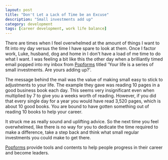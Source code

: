 ```yaml
---
layout: post
title: "Don't Let a Lack of Time be an Excuse"
description: "Small investments add up"
category: development
tags: [career development, work life balance]
---
```


There are times when I feel overwhelmed at the amount of things I want to fit into my day versus the time I have spare to look at them. Once I factor work, Luke, husband, dog and home in I don't have a load of me time to do what I want. I was feeling a bit like this the other day when a brilliantly timed email popped into my inbox from [Popforms](https://popforms.com) titled 'Your life is a series of small investments. Are yours adding up?'. 

The message behind the mail was the value of making small easy to stick to adjustments to your life. The example they gave was reading 10 pages in a good business book each day. This seems very insignificant even when multiplied by 7 to give you a weeks worth of reading. However, if you did that every single day for a year you would have read 3,520 pages, which is about 10 good books. You are bound to have gotten something out of reading 10 books to help your career.

It struck me as really sound and uplifting advice. So the next time you feel overwhelmed, like there is no way for you to dedicate the time required to make a difference, take a step back and think what small regular investments you could make to get there.

[Popforms](https://popforms.com) provide tools and contents to help people progress in their career and become leaders.

